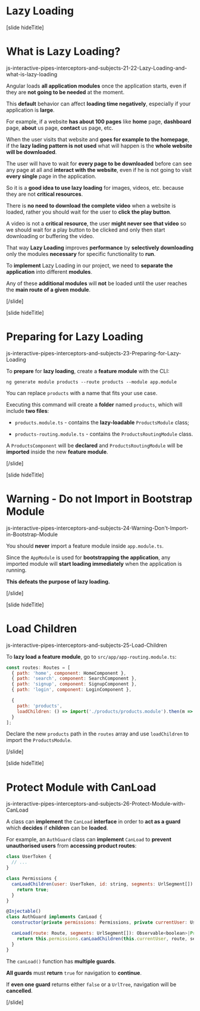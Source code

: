 # Lazy Loading

[slide hideTitle]

# What is Lazy Loading?

js-interactive-pipes-interceptors-and-subjects-21-22-Lazy-Loading-and-what-is-lazy-loading

Angular loads **all application modules** once the application starts, even if they are **not going to be needed** at the moment.

This **default** behavior can affect **loading time negatively**, especially if your application is **large**.

For example, if a website **has about 100 pages** like **home** page, **dashboard** page, **about** us page, **contact** us page, etc.

When the user visits that website and **goes for example to the homepage**, if the **lazy lading pattern is not used** what will happen is the **whole website will be downloaded**.

The user will have to wait for **every page to be downloaded** before can see any page at all and **interact with the website**, even if he is not going to visit **every single** page in the application.

So it is a **good idea to use lazy loading** for images, videos, etc. because they are not **critical resources**.

There is **no need to download the complete video** when a website is loaded, rather you should wait for the user to **click the play button**.

A video is not a **critical resource**, the user **might never see that video** so we should wait for a play button to be clicked and only then start downloading or buffering the video.

That way **Lazy Loading** improves **performance** by **selectively downloading** only the modules **necessary** for specific functionality to **run**.

To **implement** Lazy Loading in our project, we need to **separate the application** into different **modules**.

Any of these **additional modules** will **not** be loaded until the user reaches the **main route of a given module**.

[/slide]


[slide hideTitle]

# Preparing for Lazy Loading

js-interactive-pipes-interceptors-and-subjects-23-Preparing-for-Lazy-Loading

To **prepare** for **lazy loading**, create a **feature module** with the CLI:

`ng generate module products --route products --module app.module`

You can replace `products` with a name that fits your use case.

Executing this command will create a **folder** named `products`, which will include **two files**:

- `products.module.ts` - contains the **lazy-loadable** `ProductsModule` class;

- `products-routing.module.ts` - contains the `ProductsRoutingModule` class.

A `ProductsComponent` will be **declared** and `ProductsRoutingModule` will be **imported** inside the new **feature module**.

[/slide]


[slide hideTitle]

# Warning - Do not Import in Bootstrap Module

js-interactive-pipes-interceptors-and-subjects-24-Warning-Don't-Import-in-Bootstrap-Module

You should **never** import a feature module inside `app.module.ts`.

Since the `AppModule` is used for **bootstrapping the application**, any imported module will **start loading immediately** when the application is running.

**This defeats the purpose of lazy loading.**

[/slide]

[slide hideTitle]

# Load Children

js-interactive-pipes-interceptors-and-subjects-25-Load-Children

To **lazy load a feature module**, go to `src/app/app-routing.module.ts`:

```js
const routes: Routes = [
  { path: 'home', component: HomeComponent },
  { path: 'search', component: SearchComponent },
  { path: 'signup', component: SignupComponent },
  { path: 'login', component: LoginComponent },

  {
    path: 'products',
    loadChildren: () => import('./products/products.module').then(m => m.ProductsModule)
  }
];
```

Declare the new `products` path in the `routes` array and use `loadChildren` to import the `ProductsModule`.

[/slide]

[slide hideTitle]

# Protect Module with CanLoad

js-interactive-pipes-interceptors-and-subjects-26-Protect-Module-with-CanLoad

A class can **implement** the `CanLoad` **interface** in order to **act as a guard** which **decides** if **children** can be **loaded**. 

For example, an `AuthGuard` class can **implement** `CanLoad` to **prevent unauthorised users** from **accessing product routes**: 

```js
class UserToken {
  // ...
}

class Permissions {
  canLoadChildren(user: UserToken, id: string, segments: UrlSegment[]): boolean {
    return true;
  }
}

@Injectable()
class AuthGuard implements CanLoad {
  constructor(private permissions: Permissions, private currentUser: UserToken) {}

  canLoad(route: Route, segments: UrlSegment[]): Observable<boolean>|Promise<boolean>|boolean {
    return this.permissions.canLoadChildren(this.currentUser, route, segments);
  }
}
```

The `canLoad()` function has **multiple guards**.

**All guards** must **return** `true` for navigation to **continue**.

If **even one guard** returns either `false` or a `UrlTree`, navigation will be **cancelled**.

[/slide]